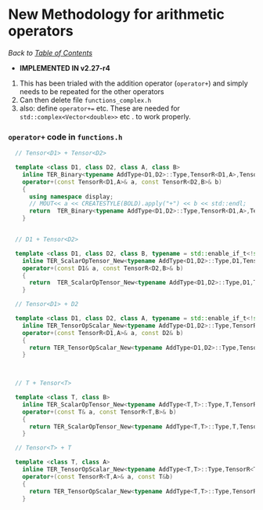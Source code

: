 # New Methodology for arithmetic operators

_Back to [Table of Contents](../README.md)_

+ **IMPLEMENTED IN v2.27-r4**

1. This has been trialed with the addition operator (`operator+`) and simply needs to be repeated for the other operators
1. Can then delete file `functions_complex.h`  
1. also: define `operator+=` etc.  These are needed for `std::complex<Vector<double>>` etc . to work properly.

### `operator+` code in `functions.h`
```C++
  // Tensor<D1> + Tensor<D2>

  template <class D1, class D2, class A, class B> 
    inline TER_Binary<typename AddType<D1,D2>::Type,TensorR<D1,A>,TensorR<D2,B>,Fun_Add_New<D1,D2> > 
    operator+(const TensorR<D1,A>& a, const TensorR<D2,B>& b)
    {
      using namespace display;
      // MOUT<< a << CREATESTYLE(BOLD).apply("+") << b << std::endl;
      return  TER_Binary<typename AddType<D1,D2>::Type,TensorR<D1,A>,TensorR<D2,B>,Fun_Add_New<D1,D2> >(a,b);
    }


  // D1 + Tensor<D2>

  template <class D1, class D2, class B, typename = std::enable_if_t<!std::is_base_of<TensorAbstract,D1>::value> > 
    inline TER_ScalarOpTensor_New<typename AddType<D1,D2>::Type,D1,TensorR<D2,B>,Fun_Add_New<D1,D2> >
    operator+(const D1& a, const TensorR<D2,B>& b)
    {
      return  TER_ScalarOpTensor_New<typename AddType<D1,D2>::Type,D1,TensorR<D2,B>,Fun_Add_New<D1,D2> >(a,b);
    }

  // Tensor<D1> + D2

  template <class D1, class D2, class A, typename = std::enable_if_t<!std::is_base_of<TensorAbstract,D2>::value> > 
    inline TER_TensorOpScalar_New<typename AddType<D1,D2>::Type,TensorR<D1,A>,D2,Fun_Add_New<D1,D2> >
    operator+(const TensorR<D1,A>& a, const D2& b)
    {
      return TER_TensorOpScalar_New<typename AddType<D1,D2>::Type,TensorR<D1,A>,D2,Fun_Add_New<D1,D2> >(a,b);
    }
  


  // T + Tensor<T>

  template <class T, class B> 
    inline TER_ScalarOpTensor_New<typename AddType<T,T>::Type,T,TensorR<T,B>,Fun_Add_New<T,T> >
    operator+(const T& a, const TensorR<T,B>& b)
    {
      return TER_ScalarOpTensor_New<typename AddType<T,T>::Type,T,TensorR<T,B>,Fun_Add_New<T,T> >(a,b);
    }

  // Tensor<T> + T

  template <class T, class A> 
    inline TER_TensorOpScalar_New<typename AddType<T,T>::Type,TensorR<T,A>,T,Fun_Add_New<T,T> >
    operator+(const TensorR<T,A>& a, const T&b)
    {
      return TER_TensorOpScalar_New<typename AddType<T,T>::Type,TensorR<T,A>,T,Fun_Add_New<T,T> >(a,b);
    }
```

